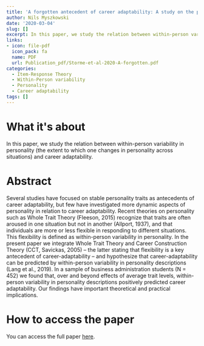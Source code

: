 ```yaml
---
title: 'A forgotten antecedent of career adaptability: A study on the predictive role of within-person variability in personality'
author: Nils Myszkowski
date: '2020-03-04'
slug: []
excerpt: In this paper, we study the relation between within-person variability in personality (the extent to which one changes in personality across situations) and career adaptability.
links:
- icon: file-pdf
  icon_pack: fa
  name: PDF
  url: Publication_pdf/Storme-et-al-2020-A-forgotten.pdf
categories:
  - Item-Response Theory
  - Within-Person variability
  - Personality
  - Career adaptability
tags: []
---
```



# What it's about

In this paper, we study the relation between within-person variability in personality (the extent to which one changes in personality across situations) and career adaptability.

# Abstract

Several studies have focused on stable personality traits as antecedents of career adaptability, but few have investigated more dynamic aspects of personality in relation to career adaptability. Recent theories on personality such as Whole Trait Theory (Fleeson, 2015) recognize that traits are often aroused in one situation but not in another (Allport, 1937), and that individuals are more or less flexible in responding to different situations. This flexibility is defined as within-person variability in personality. In the present paper we integrate Whole Trait Theory and Career Construction Theory (CCT, Savickas, 2005) – the latter stating that flexibility is a key antecedent of career-adaptability – and hypothesize that career-adaptability can be predicted by within-person variability in personality descriptions (Lang et al., 2019). In a sample of business administration students (N = 452) we found that, over and beyond effects of average trait levels, within-person variability in personality descriptions positively predicted career adaptability. Our findings have important theoretical and practical implications.


# How to access the paper

You can access the full paper [here](http://dx.doi.org/10.1016/j.paid.2020.109936).

